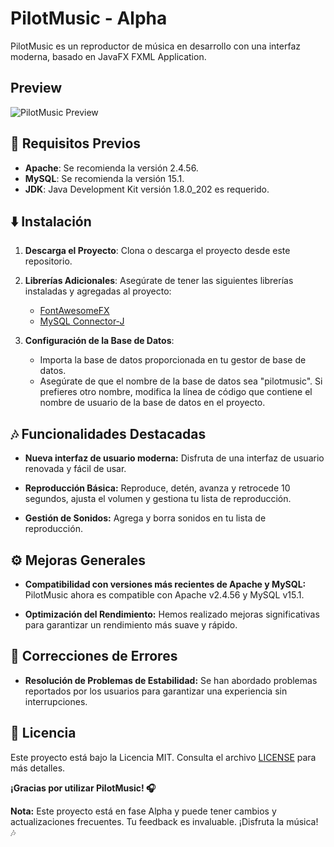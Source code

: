 # PilotMusic - Alpha

PilotMusic es un reproductor de música en desarrollo con una interfaz moderna, basado en JavaFX FXML Application.

## Preview

![PilotMusic Preview](url_de_tu_imagen.png)

## 🚀 Requisitos Previos

- **Apache**: Se recomienda la versión 2.4.56.
- **MySQL**: Se recomienda la versión 15.1.
- **JDK**: Java Development Kit versión 1.8.0_202 es requerido.

## ⬇️ Instalación

1. **Descarga el Proyecto**: Clona o descarga el proyecto desde este repositorio.

2. **Librerías Adicionales**: Asegúrate de tener las siguientes librerías instaladas y agregadas al proyecto:

   - [FontAwesomeFX](https://jar-download.com/artifacts/de.jensd/fontawesomefx/8.9/source-code)
   - [MySQL Connector-J](https://dev.mysql.com/get/Downloads/Connector-J/mysql-connector-j-8.2.0.zip)

3. **Configuración de la Base de Datos**:

   - Importa la base de datos proporcionada en tu gestor de base de datos.
   - Asegúrate de que el nombre de la base de datos sea "pilotmusic". Si prefieres otro nombre, modifica la línea de código que contiene el nombre de usuario de la base de datos en el proyecto.

## 🎶 Funcionalidades Destacadas

- **Nueva interfaz de usuario moderna:** Disfruta de una interfaz de usuario renovada y fácil de usar.
  
- **Reproducción Básica:** Reproduce, detén, avanza y retrocede 10 segundos, ajusta el volumen y gestiona tu lista de reproducción.

- **Gestión de Sonidos:** Agrega y borra sonidos en tu lista de reproducción.

## ⚙️ Mejoras Generales

- **Compatibilidad con versiones más recientes de Apache y MySQL:** PilotMusic ahora es compatible con Apache v2.4.56 y MySQL v15.1.

- **Optimización del Rendimiento:** Hemos realizado mejoras significativas para garantizar un rendimiento más suave y rápido.

## 🐞 Correcciones de Errores

- **Resolución de Problemas de Estabilidad:** Se han abordado problemas reportados por los usuarios para garantizar una experiencia sin interrupciones.

## 📝 Licencia

Este proyecto está bajo la Licencia MIT. Consulta el archivo [LICENSE](https://github.com/GarcesSebastian/PilotMusic/blob/main/LICENSE.txt) para más detalles.

**¡Gracias por utilizar PilotMusic! 🎧**

**Nota:** Este proyecto está en fase Alpha y puede tener cambios y actualizaciones frecuentes. Tu feedback es invaluable. ¡Disfruta la música! 🎶
